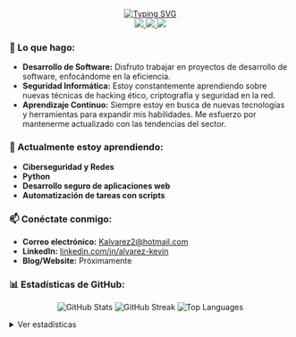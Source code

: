 <p align="center">
  <a href="https://github.com/Max-v2">
    <img src="https://readme-typing-svg.demolab.com?font=Georgia&size=18&duration=2000&pause=100&multiline=true&width=500&height=80&lines=Kevin+Alvarez;Desarrollador+de+Software;Seguridad+Informática+%7C+Aprendizaje+Continuo" alt="Typing SVG" />
  </a>
  <br/>
  <a href="https://www.linkedin.com/in/alvarez-kevin/">
    <img src="https://img.shields.io/badge/-Linkedin-blue?style=flat-square&logo=linkedin">
  </a>
  <a href="mailto:Kalvarez2@hotmail.com">
    <img src="https://img.shields.io/badge/-Email-red?style=flat-square&logo=gmail&logoColor=white">
  </a>
  <a href="https://github.com/Max-v2">
    <img src="https://img.shields.io/github/followers/Max-v2?label=Followers&style=social">
  </a>
</p>



### 🚀 Lo que hago:

<ul>
  <li><strong>Desarrollo de Software:</strong> Disfruto trabajar en proyectos de desarrollo de software, enfocándome en la eficiencia.</li>
  <li><strong>Seguridad Informática:</strong> Estoy constantemente aprendiendo sobre nuevas técnicas de hacking ético, criptografía y seguridad en la red.</li>
  <li><strong>Aprendizaje Continuo:</strong> Siempre estoy en busca de nuevas tecnologías y herramientas para expandir mis habilidades. Me esfuerzo por mantenerme actualizado con las tendencias del sector.</li>
</ul>

### 🌱 Actualmente estoy aprendiendo:

<ul>
  <li><strong>Ciberseguridad y Redes</strong></li>
  <li><strong>Python</strong></li>
  <li><strong>Desarrollo seguro de aplicaciones web</strong></li>
  <li><strong>Automatización de tareas con scripts</strong></li>
</ul>

### 📫 Conéctate conmigo:

<ul>
  <li><strong>Correo electrónico:</strong> <a href="mailto:Kalvarez2@hotmail.com">Kalvarez2@hotmail.com</a></li>
  <li><strong>LinkedIn:</strong> <a href="https://www.linkedin.com/in/alvarez-kevin/">linkedin.com/in/alvarez-kevin</a></li>
  <li><strong>Blog/Website:</strong> Próximamente</li>
</ul>

### 📊 Estadísticas de GitHub:

<p align="center">
  <img src="https://github-readme-stats.vercel.app/api?username=Max-v2&show_icons=true&theme=dracula" alt="GitHub Stats" />
  <img src="https://github-readme-streak-stats.herokuapp.com/?user=Max-v2&theme=dracula" alt="GitHub Streak" />
  <img src="https://github-readme-stats.vercel.app/api/top-langs/?username=Max-v2&layout=compact&theme=dracula" alt="Top Languages" />
</p>

<details>
  <summary>Ver estadísticas</summary>
  <br>
  <p align="center">
  <img src="https://github-profile-summary-cards.vercel.app/api/cards/profile-details?username=Max-v2&theme=dracula" alt="Profile Details" width="100%">
  </p>
  <img src="https://github-profile-summary-cards.vercel.app/api/cards/repos-per-language?username=Max-v2&theme=dracula" alt="Repos per Language" width="49%">
  <img src="https://github-profile-summary-cards.vercel.app/api/cards/most-commit-language?username=Max-v2&theme=dracula" alt="Most Commit Language" width="49%">
</details>